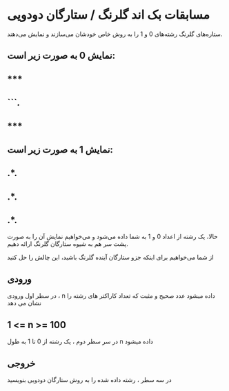 # مسابقات بک اند گلرنگ / ستارگان دودویی

ستاره‌های گلرنگ رشته‌های 0 و 1 را به روش خاص خودشان می‌سازند و نمایش می‌دهند.

## نمایش 0 به صورت زیر است:

## ***
## ```*.*
## ***

## نمایش 1 به صورت زیر است:

## .*.
## .*.
## .*.

حالا، یک رشته از اعداد 0 و 1 به شما داده می‌شود و می‌خواهیم نمایش آن را به صورت پشت سر هم به شیوه ستارگان گلرنگ ارائه دهیم.

از شما می‌خواهیم برای اینکه جزو ستارگان آینده گلرنگ باشید، این چالش را حل کنید

## ورودی

در سطر اول ورودی ، 
n داده میشود عدد صحیح و مثبت 
که تعداد کاراکتر های رشته را نشان می دهد 

## 1 <= n >= 100

در سر سطر دوم ، یک رشته از 0 تا 1 به طول n داده میشود 

## خروجی 

در سه سطر ، رشته داده شده را به روش ستارگان دودویی بنویسید 
